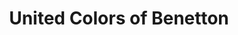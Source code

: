 ---
title: "United Colors of Benetton"
url: /saint-gregoire/united-colors-of-benetton/
shop: Kleidung
---